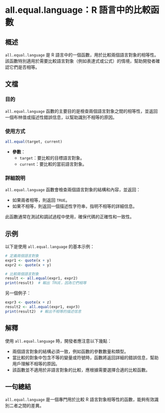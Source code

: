 <!--
Meta Description: # all.equal.language：R 語言中的比較函數 ## 概述 `all.equal.language` 是 R 語言中的一個函數，用於比較兩個語言對象的相等性。該函數特別適用於需要比較語言對象（例如表達式或公式）的情境，幫助開發者確認它們是否相等。 ## 文檔 ### 目的 `all....
Meta Keywords: all, equal, language, expr1, quote
-->

# all.equal.language：R 語言中的比較函數

## 概述
`all.equal.language` 是 R 語言中的一個函數，用於比較兩個語言對象的相等性。該函數特別適用於需要比較語言對象（例如表達式或公式）的情境，幫助開發者確認它們是否相等。

## 文檔
### 目的
`all.equal.language` 函數的主要目的是檢查兩個語言對象之間的相等性，並返回一個布林值或描述性錯誤信息，以幫助識別不相等的原因。

### 使用方式
```r
all.equal(target, current)
```
- **參數**：
  - `target`：要比較的目標語言對象。
  - `current`：要比較的當前語言對象。

### 詳細說明
`all.equal.language` 函數會檢查兩個語言對象的結構和內容，並返回：
- 如果兩者相等，則返回 `TRUE`。
- 如果不相等，則返回一個描述性字符串，指明不相等的詳細信息。

此函數通常在測試和調試過程中使用，確保代碼的正確性和一致性。

## 示例
以下是使用 `all.equal.language` 的基本示例：

```r
# 定義兩個語言對象
expr1 <- quote(x + y)
expr2 <- quote(x + y)

# 比較兩個語言對象
result <- all.equal(expr1, expr2)
print(result)  # 輸出 TRUE，因為它們相等
```

另一個例子：
```r
expr3 <- quote(x + z)
result2 <- all.equal(expr1, expr3)
print(result2)  # 輸出不相等的描述信息
```

## 解釋
使用 `all.equal.language` 時，開發者應注意以下幾點：
- 兩個語言對象的結構必須一致，例如函數的參數數量和類型。
- 當比較的對象中包含不等的變量或符號時，函數將返回詳細的錯誤信息，幫助用戶理解不相等的原因。
- 該函數並不適用於非語言對象的比較，應根據需要選擇合適的比較函數。

## 一句總結
`all.equal.language` 是一個專門用於比較 R 語言對象相等性的函數，能夠有效識別二者之間的差異。